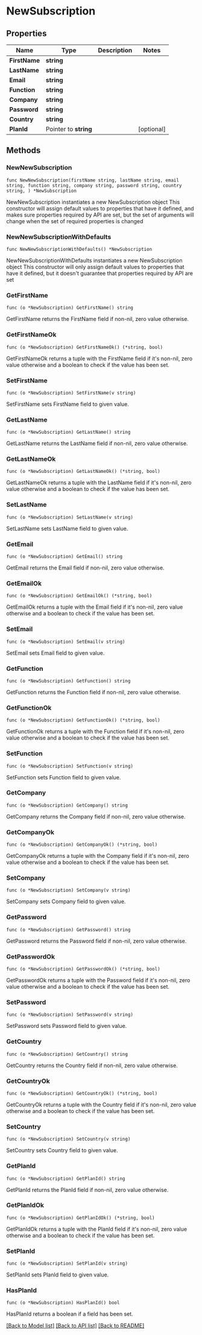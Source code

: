 # NewSubscription

## Properties

Name | Type | Description | Notes
------------ | ------------- | ------------- | -------------
**FirstName** | **string** |  | 
**LastName** | **string** |  | 
**Email** | **string** |  | 
**Function** | **string** |  | 
**Company** | **string** |  | 
**Password** | **string** |  | 
**Country** | **string** |  | 
**PlanId** | Pointer to **string** |  | [optional] 

## Methods

### NewNewSubscription

`func NewNewSubscription(firstName string, lastName string, email string, function string, company string, password string, country string, ) *NewSubscription`

NewNewSubscription instantiates a new NewSubscription object
This constructor will assign default values to properties that have it defined,
and makes sure properties required by API are set, but the set of arguments
will change when the set of required properties is changed

### NewNewSubscriptionWithDefaults

`func NewNewSubscriptionWithDefaults() *NewSubscription`

NewNewSubscriptionWithDefaults instantiates a new NewSubscription object
This constructor will only assign default values to properties that have it defined,
but it doesn't guarantee that properties required by API are set

### GetFirstName

`func (o *NewSubscription) GetFirstName() string`

GetFirstName returns the FirstName field if non-nil, zero value otherwise.

### GetFirstNameOk

`func (o *NewSubscription) GetFirstNameOk() (*string, bool)`

GetFirstNameOk returns a tuple with the FirstName field if it's non-nil, zero value otherwise
and a boolean to check if the value has been set.

### SetFirstName

`func (o *NewSubscription) SetFirstName(v string)`

SetFirstName sets FirstName field to given value.


### GetLastName

`func (o *NewSubscription) GetLastName() string`

GetLastName returns the LastName field if non-nil, zero value otherwise.

### GetLastNameOk

`func (o *NewSubscription) GetLastNameOk() (*string, bool)`

GetLastNameOk returns a tuple with the LastName field if it's non-nil, zero value otherwise
and a boolean to check if the value has been set.

### SetLastName

`func (o *NewSubscription) SetLastName(v string)`

SetLastName sets LastName field to given value.


### GetEmail

`func (o *NewSubscription) GetEmail() string`

GetEmail returns the Email field if non-nil, zero value otherwise.

### GetEmailOk

`func (o *NewSubscription) GetEmailOk() (*string, bool)`

GetEmailOk returns a tuple with the Email field if it's non-nil, zero value otherwise
and a boolean to check if the value has been set.

### SetEmail

`func (o *NewSubscription) SetEmail(v string)`

SetEmail sets Email field to given value.


### GetFunction

`func (o *NewSubscription) GetFunction() string`

GetFunction returns the Function field if non-nil, zero value otherwise.

### GetFunctionOk

`func (o *NewSubscription) GetFunctionOk() (*string, bool)`

GetFunctionOk returns a tuple with the Function field if it's non-nil, zero value otherwise
and a boolean to check if the value has been set.

### SetFunction

`func (o *NewSubscription) SetFunction(v string)`

SetFunction sets Function field to given value.


### GetCompany

`func (o *NewSubscription) GetCompany() string`

GetCompany returns the Company field if non-nil, zero value otherwise.

### GetCompanyOk

`func (o *NewSubscription) GetCompanyOk() (*string, bool)`

GetCompanyOk returns a tuple with the Company field if it's non-nil, zero value otherwise
and a boolean to check if the value has been set.

### SetCompany

`func (o *NewSubscription) SetCompany(v string)`

SetCompany sets Company field to given value.


### GetPassword

`func (o *NewSubscription) GetPassword() string`

GetPassword returns the Password field if non-nil, zero value otherwise.

### GetPasswordOk

`func (o *NewSubscription) GetPasswordOk() (*string, bool)`

GetPasswordOk returns a tuple with the Password field if it's non-nil, zero value otherwise
and a boolean to check if the value has been set.

### SetPassword

`func (o *NewSubscription) SetPassword(v string)`

SetPassword sets Password field to given value.


### GetCountry

`func (o *NewSubscription) GetCountry() string`

GetCountry returns the Country field if non-nil, zero value otherwise.

### GetCountryOk

`func (o *NewSubscription) GetCountryOk() (*string, bool)`

GetCountryOk returns a tuple with the Country field if it's non-nil, zero value otherwise
and a boolean to check if the value has been set.

### SetCountry

`func (o *NewSubscription) SetCountry(v string)`

SetCountry sets Country field to given value.


### GetPlanId

`func (o *NewSubscription) GetPlanId() string`

GetPlanId returns the PlanId field if non-nil, zero value otherwise.

### GetPlanIdOk

`func (o *NewSubscription) GetPlanIdOk() (*string, bool)`

GetPlanIdOk returns a tuple with the PlanId field if it's non-nil, zero value otherwise
and a boolean to check if the value has been set.

### SetPlanId

`func (o *NewSubscription) SetPlanId(v string)`

SetPlanId sets PlanId field to given value.

### HasPlanId

`func (o *NewSubscription) HasPlanId() bool`

HasPlanId returns a boolean if a field has been set.


[[Back to Model list]](../README.md#documentation-for-models) [[Back to API list]](../README.md#documentation-for-api-endpoints) [[Back to README]](../README.md)


